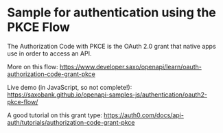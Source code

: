 # Sample for authentication using the PKCE Flow

The Authorization Code with PKCE is the OAuth 2.0 grant that native apps use in order to access an API.

More on this flow: https://www.developer.saxo/openapi/learn/oauth-authorization-code-grant-pkce

Live demo (in JavaScript, so not complete!): https://saxobank.github.io/openapi-samples-js/authentication/oauth2-pkce-flow/

A good tutorial on this grant type: https://auth0.com/docs/api-auth/tutorials/authorization-code-grant-pkce